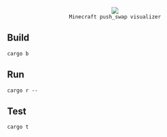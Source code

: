 <div align="center">
  <img src="https://github.com/ayogun/42-project-badges/raw/main/badges/push_swapm.png" />
  <br />
  <code>Minecraft push_swap visualizer</code>
</div>

## Build

```shell
cargo b
```

## Run

```shell
cargo r --
```

## Test

```shell
cargo t
```
